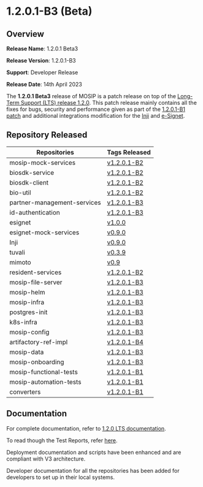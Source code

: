 # 1.2.0.1-B3 (Beta)

## Overview

**Release Name**: 1.2.0.1 Beta3

**Release Version**: 1.2.0.1-B3

**Support**: Developer Release

**Release Date**: 14th April 2023

The **1.2.0.1 Beta3** release of MOSIP is a patch release on top of the [Long-Term Support (LTS) release 1.2.0](../1.2.0/release-notes.md). This patch release mainly contains all the fixes for bugs, security and performance given as part of the [1.2.0.1-B1 patch](release-notes-1.2.0.1-beta.md) and additional integrations modification for the [Inji](http://localhost:5000/s/aY8BQ4hdzhSchZV814Ev/versions/version-0.9.0) and [e-Signet](http://localhost:5000/s/ylzvZHp30DQ3rNCClELV/versions/version-1.0.0).

## Repository Released


|    **Repositories**            |    **Tags Released**                 | 
|------------------------------|---------------------------|
| mosip-mock-services  |  [v1.2.0.1-B2](https://github.com/mosip/mosip-mock-services/tree/v1.2.0.1-B2) | 
| biosdk-service |  [v1.2.0.1-B2](https://github.com/mosip/biosdk-services/tree/v1.2.0.1-B2/biosdk-services)|
|biosdk-client| [v1.2.0.1-B2](https://github.com/mosip/biosdk-client/tree/v1.2.0.1-B2/biosdk-client)| 
| bio-util |[v1.2.0.1-B2](https://github.com/mosip/bio-utils/tree/v1.2.0)| 
| partner-management-services | [v1.2.0.1-B3]( https://github.com/mosip/partner-management-services/tree/v1.2.0.1-B3)|
| id-authentication | [v1.2.0.1-B3](https://github.com/mosip/partner-management-services/tree/v1.2.0.1-B3)|
| esignet | [v1.0.0]( https://github.com/mosip/esignet/tree/v1.0.0)|
| esignet-mock-services | [v0.9.0]( https://github.com/mosip/esignet-mock-services/tree/v0.9.0)|
| Inji | [v0.9.0](https://github.com/mosip/inji/tree/v0.9)|
| tuvali | [v0.3.9](https://github.com/mosip/tuvali/tree/v0.3.9) |
| mimoto | [v0.9](https://github.com/mosip/mimoto/tree/v1.2.0.1-B1)  | 
| resident-services | [v1.2.0.1-B2](https://github.com/mosip/resident-services/tree/v1.2.0.1-B2)|
| mosip-file-server | [v1.2.0.1-B3]( https://github.com/mosip/mosip-file-server/tree/v1.2.0.1-B3)|
| mosip-helm| [v1.2.0.1-B3]( https://github.com/mosip/mosip-helm/tree/v1.2.0.1-B3) | 
| mosip-infra| [v1.2.0.1-B3](https://github.com/mosip/mosip-infra/tree/v1.2.0.1-B3)|
| postgres-init | [v1.2.0.1-B3]( https://github.com/mosip/postgres-init/tree/v1.2.0.1-B3)|
| k8s-infra | [v1.2.0.1-B3](https://github.com/mosip/k8s-infra/tree/v1.2.0.1-B3)|  
| mosip-config| [v1.2.0.1-B3]( https://github.com/mosip/mosip-config/tree/v1.2.0.1-B3)|
| artifactory-ref-impl | [v1.2.0.1-B4]( https://github.com/mosip/artifactory-ref-impl/tree/v1.2.0.1-B4) |
| mosip-data | [v1.2.0.1-B3]( https://github.com/mosip/mosip-data/tree/v1.2.0.1-B3) |
| mosip-onboarding | [v1.2.0.1-B3](https://github.com/mosip/mosip-onboarding/tree/v1.2.0.1-B3) |
| mosip-functional-tests| [v1.2.0.1-B1]( https://github.com/mosip/mosip-functional-tests/tree/v1.2.0.1-B1)| 
| mosip-automation-tests| [v1.2.0.1-B1](https://github.com/mosip/mosip-automation-tests/tree/v1.2.0.1-B1)| 
| converters| [v1.2.0.1-B1](https://github.com/mosip/converters/tree/v1.2.0.1-B1)|

## Documentation

For complete documentation, refer to [1.2.0 LTS documentation](https://docs.mosip.io/1.2.0/).

To read though the Test Reports, refer [here](https://docs.mosip.io/1.2.0/releases/release-notes-1.2.0.1-b3/test-report-1.2.0.1-b3).

Deployment documentation and scripts have been enhanced and are compliant with V3 architecture.

Developer documentation for all the repositories has been added for developers to set up in their local systems.
